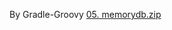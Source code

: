 By Gradle-Groovy
[05. memorydb.zip](https://github.com/user-attachments/files/16333072/05.memorydb.zip) 

